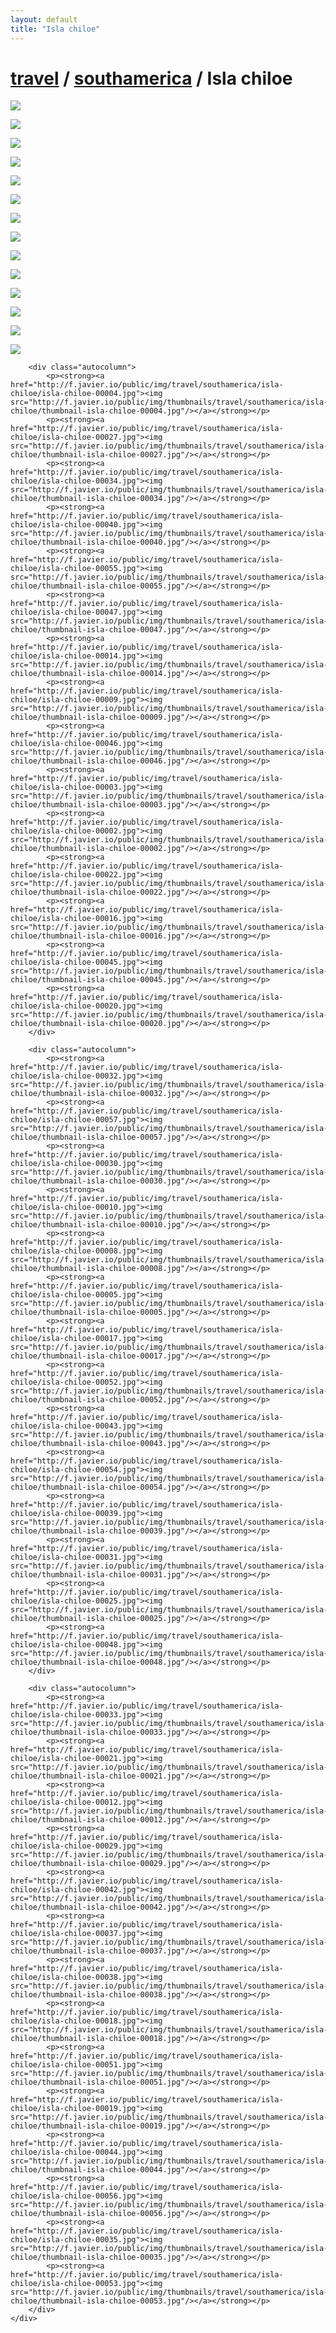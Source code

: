 ```yaml
---
layout: default
title: "Isla chiloe"
---
```


<h1 class="page" style="padding-left:0%;"><a href="/travel.html">travel</a> / <a href="/travel/southamerica.html">southamerica</a> / Isla chiloe</h1>
<div class="page">
    <div class="autowide">
        <div class="autocolumn">
            <p><strong><a href="http://f.javier.io/public/img/travel/southamerica/isla-chiloe/isla-chiloe-00024.jpg"><img src="http://f.javier.io/public/img/thumbnails/travel/southamerica/isla-chiloe/thumbnail-isla-chiloe-00024.jpg"/></a></strong></p>
            <p><strong><a href="http://f.javier.io/public/img/travel/southamerica/isla-chiloe/isla-chiloe-00050.jpg"><img src="http://f.javier.io/public/img/thumbnails/travel/southamerica/isla-chiloe/thumbnail-isla-chiloe-00050.jpg"/></a></strong></p>
            <p><strong><a href="http://f.javier.io/public/img/travel/southamerica/isla-chiloe/isla-chiloe-00015.jpg"><img src="http://f.javier.io/public/img/thumbnails/travel/southamerica/isla-chiloe/thumbnail-isla-chiloe-00015.jpg"/></a></strong></p>
            <p><strong><a href="http://f.javier.io/public/img/travel/southamerica/isla-chiloe/isla-chiloe-00036.jpg"><img src="http://f.javier.io/public/img/thumbnails/travel/southamerica/isla-chiloe/thumbnail-isla-chiloe-00036.jpg"/></a></strong></p>
            <p><strong><a href="http://f.javier.io/public/img/travel/southamerica/isla-chiloe/isla-chiloe-00001.jpg"><img src="http://f.javier.io/public/img/thumbnails/travel/southamerica/isla-chiloe/thumbnail-isla-chiloe-00001.jpg"/></a></strong></p>
            <p><strong><a href="http://f.javier.io/public/img/travel/southamerica/isla-chiloe/isla-chiloe-00006.jpg"><img src="http://f.javier.io/public/img/thumbnails/travel/southamerica/isla-chiloe/thumbnail-isla-chiloe-00006.jpg"/></a></strong></p>
            <p><strong><a href="http://f.javier.io/public/img/travel/southamerica/isla-chiloe/isla-chiloe-00023.jpg"><img src="http://f.javier.io/public/img/thumbnails/travel/southamerica/isla-chiloe/thumbnail-isla-chiloe-00023.jpg"/></a></strong></p>
            <p><strong><a href="http://f.javier.io/public/img/travel/southamerica/isla-chiloe/isla-chiloe-00026.jpg"><img src="http://f.javier.io/public/img/thumbnails/travel/southamerica/isla-chiloe/thumbnail-isla-chiloe-00026.jpg"/></a></strong></p>
            <p><strong><a href="http://f.javier.io/public/img/travel/southamerica/isla-chiloe/isla-chiloe-00041.jpg"><img src="http://f.javier.io/public/img/thumbnails/travel/southamerica/isla-chiloe/thumbnail-isla-chiloe-00041.jpg"/></a></strong></p>
            <p><strong><a href="http://f.javier.io/public/img/travel/southamerica/isla-chiloe/isla-chiloe-00028.jpg"><img src="http://f.javier.io/public/img/thumbnails/travel/southamerica/isla-chiloe/thumbnail-isla-chiloe-00028.jpg"/></a></strong></p>
            <p><strong><a href="http://f.javier.io/public/img/travel/southamerica/isla-chiloe/isla-chiloe-00013.jpg"><img src="http://f.javier.io/public/img/thumbnails/travel/southamerica/isla-chiloe/thumbnail-isla-chiloe-00013.jpg"/></a></strong></p>
            <p><strong><a href="http://f.javier.io/public/img/travel/southamerica/isla-chiloe/isla-chiloe-00011.jpg"><img src="http://f.javier.io/public/img/thumbnails/travel/southamerica/isla-chiloe/thumbnail-isla-chiloe-00011.jpg"/></a></strong></p>
            <p><strong><a href="http://f.javier.io/public/img/travel/southamerica/isla-chiloe/isla-chiloe-00049.jpg"><img src="http://f.javier.io/public/img/thumbnails/travel/southamerica/isla-chiloe/thumbnail-isla-chiloe-00049.jpg"/></a></strong></p>
            <p><strong><a href="http://f.javier.io/public/img/travel/southamerica/isla-chiloe/isla-chiloe-00007.jpg"><img src="http://f.javier.io/public/img/thumbnails/travel/southamerica/isla-chiloe/thumbnail-isla-chiloe-00007.jpg"/></a></strong></p>
        </div>

        <div class="autocolumn">
            <p><strong><a href="http://f.javier.io/public/img/travel/southamerica/isla-chiloe/isla-chiloe-00004.jpg"><img src="http://f.javier.io/public/img/thumbnails/travel/southamerica/isla-chiloe/thumbnail-isla-chiloe-00004.jpg"/></a></strong></p>
            <p><strong><a href="http://f.javier.io/public/img/travel/southamerica/isla-chiloe/isla-chiloe-00027.jpg"><img src="http://f.javier.io/public/img/thumbnails/travel/southamerica/isla-chiloe/thumbnail-isla-chiloe-00027.jpg"/></a></strong></p>
            <p><strong><a href="http://f.javier.io/public/img/travel/southamerica/isla-chiloe/isla-chiloe-00034.jpg"><img src="http://f.javier.io/public/img/thumbnails/travel/southamerica/isla-chiloe/thumbnail-isla-chiloe-00034.jpg"/></a></strong></p>
            <p><strong><a href="http://f.javier.io/public/img/travel/southamerica/isla-chiloe/isla-chiloe-00040.jpg"><img src="http://f.javier.io/public/img/thumbnails/travel/southamerica/isla-chiloe/thumbnail-isla-chiloe-00040.jpg"/></a></strong></p>
            <p><strong><a href="http://f.javier.io/public/img/travel/southamerica/isla-chiloe/isla-chiloe-00055.jpg"><img src="http://f.javier.io/public/img/thumbnails/travel/southamerica/isla-chiloe/thumbnail-isla-chiloe-00055.jpg"/></a></strong></p>
            <p><strong><a href="http://f.javier.io/public/img/travel/southamerica/isla-chiloe/isla-chiloe-00047.jpg"><img src="http://f.javier.io/public/img/thumbnails/travel/southamerica/isla-chiloe/thumbnail-isla-chiloe-00047.jpg"/></a></strong></p>
            <p><strong><a href="http://f.javier.io/public/img/travel/southamerica/isla-chiloe/isla-chiloe-00014.jpg"><img src="http://f.javier.io/public/img/thumbnails/travel/southamerica/isla-chiloe/thumbnail-isla-chiloe-00014.jpg"/></a></strong></p>
            <p><strong><a href="http://f.javier.io/public/img/travel/southamerica/isla-chiloe/isla-chiloe-00009.jpg"><img src="http://f.javier.io/public/img/thumbnails/travel/southamerica/isla-chiloe/thumbnail-isla-chiloe-00009.jpg"/></a></strong></p>
            <p><strong><a href="http://f.javier.io/public/img/travel/southamerica/isla-chiloe/isla-chiloe-00046.jpg"><img src="http://f.javier.io/public/img/thumbnails/travel/southamerica/isla-chiloe/thumbnail-isla-chiloe-00046.jpg"/></a></strong></p>
            <p><strong><a href="http://f.javier.io/public/img/travel/southamerica/isla-chiloe/isla-chiloe-00003.jpg"><img src="http://f.javier.io/public/img/thumbnails/travel/southamerica/isla-chiloe/thumbnail-isla-chiloe-00003.jpg"/></a></strong></p>
            <p><strong><a href="http://f.javier.io/public/img/travel/southamerica/isla-chiloe/isla-chiloe-00002.jpg"><img src="http://f.javier.io/public/img/thumbnails/travel/southamerica/isla-chiloe/thumbnail-isla-chiloe-00002.jpg"/></a></strong></p>
            <p><strong><a href="http://f.javier.io/public/img/travel/southamerica/isla-chiloe/isla-chiloe-00022.jpg"><img src="http://f.javier.io/public/img/thumbnails/travel/southamerica/isla-chiloe/thumbnail-isla-chiloe-00022.jpg"/></a></strong></p>
            <p><strong><a href="http://f.javier.io/public/img/travel/southamerica/isla-chiloe/isla-chiloe-00016.jpg"><img src="http://f.javier.io/public/img/thumbnails/travel/southamerica/isla-chiloe/thumbnail-isla-chiloe-00016.jpg"/></a></strong></p>
            <p><strong><a href="http://f.javier.io/public/img/travel/southamerica/isla-chiloe/isla-chiloe-00045.jpg"><img src="http://f.javier.io/public/img/thumbnails/travel/southamerica/isla-chiloe/thumbnail-isla-chiloe-00045.jpg"/></a></strong></p>
            <p><strong><a href="http://f.javier.io/public/img/travel/southamerica/isla-chiloe/isla-chiloe-00020.jpg"><img src="http://f.javier.io/public/img/thumbnails/travel/southamerica/isla-chiloe/thumbnail-isla-chiloe-00020.jpg"/></a></strong></p>
        </div>

        <div class="autocolumn">
            <p><strong><a href="http://f.javier.io/public/img/travel/southamerica/isla-chiloe/isla-chiloe-00032.jpg"><img src="http://f.javier.io/public/img/thumbnails/travel/southamerica/isla-chiloe/thumbnail-isla-chiloe-00032.jpg"/></a></strong></p>
            <p><strong><a href="http://f.javier.io/public/img/travel/southamerica/isla-chiloe/isla-chiloe-00057.jpg"><img src="http://f.javier.io/public/img/thumbnails/travel/southamerica/isla-chiloe/thumbnail-isla-chiloe-00057.jpg"/></a></strong></p>
            <p><strong><a href="http://f.javier.io/public/img/travel/southamerica/isla-chiloe/isla-chiloe-00030.jpg"><img src="http://f.javier.io/public/img/thumbnails/travel/southamerica/isla-chiloe/thumbnail-isla-chiloe-00030.jpg"/></a></strong></p>
            <p><strong><a href="http://f.javier.io/public/img/travel/southamerica/isla-chiloe/isla-chiloe-00010.jpg"><img src="http://f.javier.io/public/img/thumbnails/travel/southamerica/isla-chiloe/thumbnail-isla-chiloe-00010.jpg"/></a></strong></p>
            <p><strong><a href="http://f.javier.io/public/img/travel/southamerica/isla-chiloe/isla-chiloe-00008.jpg"><img src="http://f.javier.io/public/img/thumbnails/travel/southamerica/isla-chiloe/thumbnail-isla-chiloe-00008.jpg"/></a></strong></p>
            <p><strong><a href="http://f.javier.io/public/img/travel/southamerica/isla-chiloe/isla-chiloe-00005.jpg"><img src="http://f.javier.io/public/img/thumbnails/travel/southamerica/isla-chiloe/thumbnail-isla-chiloe-00005.jpg"/></a></strong></p>
            <p><strong><a href="http://f.javier.io/public/img/travel/southamerica/isla-chiloe/isla-chiloe-00017.jpg"><img src="http://f.javier.io/public/img/thumbnails/travel/southamerica/isla-chiloe/thumbnail-isla-chiloe-00017.jpg"/></a></strong></p>
            <p><strong><a href="http://f.javier.io/public/img/travel/southamerica/isla-chiloe/isla-chiloe-00052.jpg"><img src="http://f.javier.io/public/img/thumbnails/travel/southamerica/isla-chiloe/thumbnail-isla-chiloe-00052.jpg"/></a></strong></p>
            <p><strong><a href="http://f.javier.io/public/img/travel/southamerica/isla-chiloe/isla-chiloe-00043.jpg"><img src="http://f.javier.io/public/img/thumbnails/travel/southamerica/isla-chiloe/thumbnail-isla-chiloe-00043.jpg"/></a></strong></p>
            <p><strong><a href="http://f.javier.io/public/img/travel/southamerica/isla-chiloe/isla-chiloe-00054.jpg"><img src="http://f.javier.io/public/img/thumbnails/travel/southamerica/isla-chiloe/thumbnail-isla-chiloe-00054.jpg"/></a></strong></p>
            <p><strong><a href="http://f.javier.io/public/img/travel/southamerica/isla-chiloe/isla-chiloe-00039.jpg"><img src="http://f.javier.io/public/img/thumbnails/travel/southamerica/isla-chiloe/thumbnail-isla-chiloe-00039.jpg"/></a></strong></p>
            <p><strong><a href="http://f.javier.io/public/img/travel/southamerica/isla-chiloe/isla-chiloe-00031.jpg"><img src="http://f.javier.io/public/img/thumbnails/travel/southamerica/isla-chiloe/thumbnail-isla-chiloe-00031.jpg"/></a></strong></p>
            <p><strong><a href="http://f.javier.io/public/img/travel/southamerica/isla-chiloe/isla-chiloe-00025.jpg"><img src="http://f.javier.io/public/img/thumbnails/travel/southamerica/isla-chiloe/thumbnail-isla-chiloe-00025.jpg"/></a></strong></p>
            <p><strong><a href="http://f.javier.io/public/img/travel/southamerica/isla-chiloe/isla-chiloe-00048.jpg"><img src="http://f.javier.io/public/img/thumbnails/travel/southamerica/isla-chiloe/thumbnail-isla-chiloe-00048.jpg"/></a></strong></p>
        </div>

        <div class="autocolumn">
            <p><strong><a href="http://f.javier.io/public/img/travel/southamerica/isla-chiloe/isla-chiloe-00033.jpg"><img src="http://f.javier.io/public/img/thumbnails/travel/southamerica/isla-chiloe/thumbnail-isla-chiloe-00033.jpg"/></a></strong></p>
            <p><strong><a href="http://f.javier.io/public/img/travel/southamerica/isla-chiloe/isla-chiloe-00021.jpg"><img src="http://f.javier.io/public/img/thumbnails/travel/southamerica/isla-chiloe/thumbnail-isla-chiloe-00021.jpg"/></a></strong></p>
            <p><strong><a href="http://f.javier.io/public/img/travel/southamerica/isla-chiloe/isla-chiloe-00012.jpg"><img src="http://f.javier.io/public/img/thumbnails/travel/southamerica/isla-chiloe/thumbnail-isla-chiloe-00012.jpg"/></a></strong></p>
            <p><strong><a href="http://f.javier.io/public/img/travel/southamerica/isla-chiloe/isla-chiloe-00029.jpg"><img src="http://f.javier.io/public/img/thumbnails/travel/southamerica/isla-chiloe/thumbnail-isla-chiloe-00029.jpg"/></a></strong></p>
            <p><strong><a href="http://f.javier.io/public/img/travel/southamerica/isla-chiloe/isla-chiloe-00042.jpg"><img src="http://f.javier.io/public/img/thumbnails/travel/southamerica/isla-chiloe/thumbnail-isla-chiloe-00042.jpg"/></a></strong></p>
            <p><strong><a href="http://f.javier.io/public/img/travel/southamerica/isla-chiloe/isla-chiloe-00037.jpg"><img src="http://f.javier.io/public/img/thumbnails/travel/southamerica/isla-chiloe/thumbnail-isla-chiloe-00037.jpg"/></a></strong></p>
            <p><strong><a href="http://f.javier.io/public/img/travel/southamerica/isla-chiloe/isla-chiloe-00038.jpg"><img src="http://f.javier.io/public/img/thumbnails/travel/southamerica/isla-chiloe/thumbnail-isla-chiloe-00038.jpg"/></a></strong></p>
            <p><strong><a href="http://f.javier.io/public/img/travel/southamerica/isla-chiloe/isla-chiloe-00018.jpg"><img src="http://f.javier.io/public/img/thumbnails/travel/southamerica/isla-chiloe/thumbnail-isla-chiloe-00018.jpg"/></a></strong></p>
            <p><strong><a href="http://f.javier.io/public/img/travel/southamerica/isla-chiloe/isla-chiloe-00051.jpg"><img src="http://f.javier.io/public/img/thumbnails/travel/southamerica/isla-chiloe/thumbnail-isla-chiloe-00051.jpg"/></a></strong></p>
            <p><strong><a href="http://f.javier.io/public/img/travel/southamerica/isla-chiloe/isla-chiloe-00019.jpg"><img src="http://f.javier.io/public/img/thumbnails/travel/southamerica/isla-chiloe/thumbnail-isla-chiloe-00019.jpg"/></a></strong></p>
            <p><strong><a href="http://f.javier.io/public/img/travel/southamerica/isla-chiloe/isla-chiloe-00044.jpg"><img src="http://f.javier.io/public/img/thumbnails/travel/southamerica/isla-chiloe/thumbnail-isla-chiloe-00044.jpg"/></a></strong></p>
            <p><strong><a href="http://f.javier.io/public/img/travel/southamerica/isla-chiloe/isla-chiloe-00056.jpg"><img src="http://f.javier.io/public/img/thumbnails/travel/southamerica/isla-chiloe/thumbnail-isla-chiloe-00056.jpg"/></a></strong></p>
            <p><strong><a href="http://f.javier.io/public/img/travel/southamerica/isla-chiloe/isla-chiloe-00035.jpg"><img src="http://f.javier.io/public/img/thumbnails/travel/southamerica/isla-chiloe/thumbnail-isla-chiloe-00035.jpg"/></a></strong></p>
            <p><strong><a href="http://f.javier.io/public/img/travel/southamerica/isla-chiloe/isla-chiloe-00053.jpg"><img src="http://f.javier.io/public/img/thumbnails/travel/southamerica/isla-chiloe/thumbnail-isla-chiloe-00053.jpg"/></a></strong></p>
        </div>
    </div>
</div>

